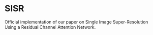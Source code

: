# SISR
Official implementation of our paper on Single Image Super-Resolution Using a Residual Channel Attention Network.
